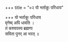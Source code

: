 +++
title = "०२ यो भर्ताकूः परिधाय"

+++
यो भर्ताकूः परिधाय  
मृगेष्व् अपि धावति ।  
तं कश्यपस्य ब्रह्मणा  
सविता पुनर् आ भरत् ॥